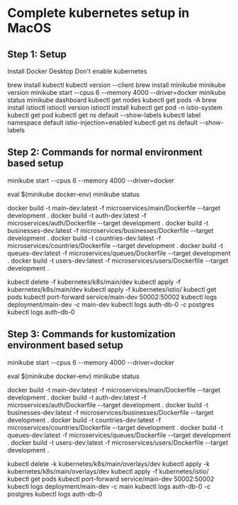 # Complete kubernetes setup in MacOS

## Step 1: Setup

Install Docker Desktop
Don't enable kubernetes

brew install kubectl
kubectl version --client
brew install minikube
minikube version
minikube start --cpus 6 --memory 4000 --driver=docker
minikube status
minikube dashboard
kubectl get nodes
kubectl get pods -A
brew install istioctl
istioctl version
istioctl install
kubectl get pod -n istio-system
kubectl get pod
kubectl get ns default --show-labels
kubectl label namespace default istio-injection=enabled
kubectl get ns default --show-labels

## Step 2: Commands for normal environment based setup

minikube start --cpus 6 --memory 4000 --driver=docker

eval $(minikube docker-env)
minikube status

docker build -t main-dev:latest -f microservices/main/Dockerfile --target development .
docker build -t auth-dev:latest -f microservices/auth/Dockerfile --target development .
docker build -t businesses-dev:latest -f microservices/businesses/Dockerfile --target development .
docker build -t countries-dev:latest -f microservices/countries/Dockerfile --target development .
docker build -t queues-dev:latest -f microservices/queues/Dockerfile --target development .
docker build -t users-dev:latest -f microservices/users/Dockerfile --target development .

kubectl delete -f kubernetes/k8s/main/dev
kubectl apply -f kubernetes/k8s/main/dev
kubectl apply -f kubernetes/istio/
kubectl get pods
kubectl port-forward service/main-dev 50002:50002
kubectl logs deployment/main-dev -c main-dev
kubectl logs auth-db-0 -c postgres
kubectl logs auth-db-0

## Step 3: Commands for kustomization environment based setup

minikube start --cpus 6 --memory 4000 --driver=docker

eval $(minikube docker-env)
minikube status

docker build -t main-dev:latest -f microservices/main/Dockerfile --target development .
docker build -t auth-dev:latest -f microservices/auth/Dockerfile --target development .
docker build -t businesses-dev:latest -f microservices/businesses/Dockerfile --target development .
docker build -t countries-dev:latest -f microservices/countries/Dockerfile --target development .
docker build -t queues-dev:latest -f microservices/queues/Dockerfile --target development .
docker build -t users-dev:latest -f microservices/users/Dockerfile --target development .

kubectl delete -k kubernetes/k8s/main/overlays/dev
kubectl apply -k kubernetes/k8s/main/overlays/dev
kubectl apply -f kubernetes/istio/
kubectl get pods
kubectl port-forward service/main-dev 50002:50002
kubectl logs deployment/main-dev -c main
kubectl logs auth-db-0 -c postgres
kubectl logs auth-db-0
